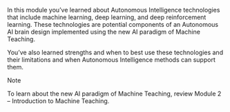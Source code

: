 In this module you’ve learned about Autonomous Intelligence technologies that include machine learning, deep learning, and deep reinforcement learning. These technologies are potential components of an Autonomous AI brain design implemented using the new AI paradigm of Machine Teaching.

You’ve also learned strengths and when to best use these technologies and their limitations and when Autonomous Intelligence methods can support them.

> [!NOTE]
> To learn about the new AI paradigm of Machine Teaching, review Module 2 – Introduction to Machine Teaching.
